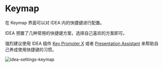 # Keymap

在 Keymap 界面可以对 IDEA 内的快捷键进行配置。

IDEA 预置了几种常用的快捷键方案，选择自己喜欢的方案即可。

强烈建议使用 IDEA 插件 [Key Promoter X](/practices/plugins/key-promoter-x.html) 或者 [Presentation Assistant](/practices/plugins/presentation-assistant.html) 来帮助自己养成使用快捷键的习惯。

![idea-settings-keymap](https://picgo-daily.oss-cn-guangzhou.aliyuncs.com/picgo-daily/2023/9caea09ab4f0dfea9dd7df5d809ad54b.png)
